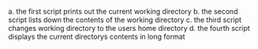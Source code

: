 a. the first script prints out the current working directory
b. the second script lists down the contents of the working directory
c. the third script changes working directory to the users home directory
d. the fourth script displays the current directorys contents in long format

